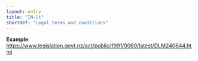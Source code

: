 ```yaml
---
layout: entry
title: "IN-lt"
shortdef: "Legal terms and conditions"
---
```


**Example**: <https://www.legislation.govt.nz/act/public/1991/0069/latest/DLM240644.html>

<!-- details -->

<!-- START GENERATED SCREENSHOT GALLERY -->
<!-- END GENERATED SCREENSHOT GALLERY -->
